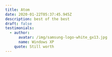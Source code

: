 ```yaml
---
title: Atom
date: 2020-01-22T05:37:45.945Z
description: best of the best
draft: false
testimonials:
  - author:
      avatar: /img/samsung-logo-white_gx13.jpg
      name: Windows XP
    quote: Still worth
---
```


